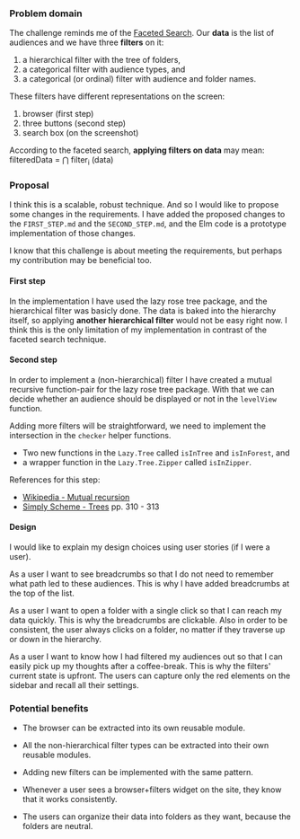 ### Problem domain

The challenge reminds me of the [Faceted Search](https://en.wikipedia.org/wiki/Faceted_search). Our **data** is the list of audiences and we have three **filters** on it:

1. a hierarchical filter with the tree of folders,
2. a categorical filter with audience types, and
3. a categorical (or ordinal) filter with audience and folder names.

These filters have different representations on the screen:

1. browser (first step)
2. three buttons (second step)
3. search box (on the screenshot)

According to the faceted search, **applying filters on data** may mean:
filteredData = ⋂ filter<sub>i</sub> (data)

### Proposal

I think this is a scalable, robust technique. And so I would like to propose some changes in the requirements. I have added the proposed changes to the `FIRST_STEP.md` and the `SECOND_STEP.md`, and the Elm code is a prototype implementation of those changes.

I know that this challenge is about meeting the requirements, but perhaps my contribution may be beneficial too.

#### First step

In the implementation I have used the lazy rose tree package, and the hierarchical filter was basicly done.
The data is baked into the hierarchy itself, so applying **another hierarchical filter** would not be easy right now. I think this is the only limitation of my implementation in contrast of the faceted search technique.

#### Second step

In order to implement a (non-hierarchical) filter I have created a mutual recursive function-pair for the lazy rose tree package. With that we can decide whether an audience should be displayed or not in the `levelView` function.

Adding more filters will be straightforward, we need to implement the intersection in the `checker` helper functions.

- Two new functions in the `Lazy.Tree` called `isInTree` and `isInForest`, and
- a wrapper function in the `Lazy.Tree.Zipper` called `isInZipper`.

References for this step:

- [Wikipedia - Mutual recursion](https://en.wikipedia.org/wiki/Mutual_recursion)
- [Simply Scheme - Trees](https://people.eecs.berkeley.edu/~bh/pdf/ssch18.pdf) pp. 310 - 313

#### Design

I would like to explain my design choices using user stories (if I were a user).

As a user I want to see breadcrumbs so that I do not need to remember what path led to these audiences.
This is why I have added breadcrumbs at the top of the list.

As a user I want to open a folder with a single click so that I can reach my data quickly.
This is why the breadcrumbs are clickable. Also in order to be consistent, the user always clicks on a folder, no matter if they traverse up or down in the hierarchy.

As a user I want to know how I had filtered my audiences out so that I can easily pick up my thoughts after a coffee-break.
This is why the filters' current state is upfront. The users can capture only the red elements on the sidebar and recall all their settings.

### Potential benefits

- The browser can be extracted into its own reusable module.

- All the non-hierarchical filter types can be extracted into their own reusable modules.

- Adding new filters can be implemented with the same pattern.

- Whenever a user sees a browser+filters widget on the site, they know that it works consistently.

- The users can organize their data into folders as they want, because the folders are neutral.
